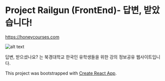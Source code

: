 # Project Railgun (FrontEnd)- 답변, 받았습니다!

https://honeycourses.com


![alt text](https://github.com/timingsniper/project-railgun-frontend/blob/master/draft_230510.png)

답변, 받으셨나요? 는 북경대학교 한국인 유학생들을 위한 강의 정보공유 웹사이트입니다.

This project was bootstrapped with [Create React App](https://github.com/facebook/create-react-app).
